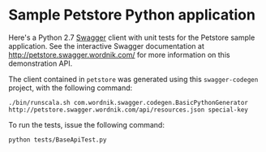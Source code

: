 # Sample Petstore Python application

Here's a Python 2.7 [Swagger](http://swagger.wordnik.com/) client with unit
tests for the Petstore sample application. See the interactive Swagger
documentation at http://petstore.swagger.wordnik.com/ for more information on
 this demonstration API.

The client contained in ```petstore``` was generated using this
```swagger-codegen``` project, with the following command:

    ./bin/runscala.sh com.wordnik.swagger.codegen.BasicPythonGenerator http://petstore.swagger.wordnik.com/api/resources.json special-key

To run the tests, issue the following command:

    python tests/BaseApiTest.py